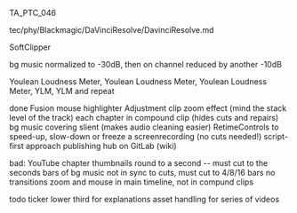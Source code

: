 TA_PTC_046

tec/phy/Blackmagic/DaVinciResolve/DavinciResolve.md

SoftClipper

bg music normalized to -30dB, then on channel reduced by another -10dB

Youlean Loudness Meter, Youlean Loudness Meter, Youlean Loudness Meter, YLM, YLM and repeat

done
Fusion mouse highlighter
Adjustment clip zoom effect (mind the stack level of the track)
each chapter in compound clip (hides cuts and repairs)
bg music covering slient (makes audio cleaning easier)
RetimeControls to speed-up, slow-down or freeze a screenrecording (no cuts needed!)
script-first approach
publishing hub on GitLab (wiki)

bad:
YouTube chapter thumbnails round to a second -- must cut to the seconds
bars of bg music not in sync to cuts, must cut to 4/8/16 bars
no transitions
zoom and mouse in main timeline, not in compund clips

todo
ticker lower third for explanations
asset handling for series of videos
